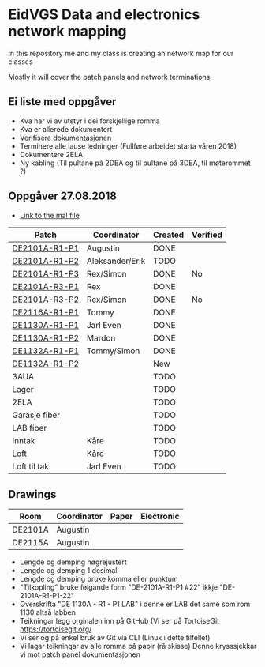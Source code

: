 <h1>EidVGS Data and electronics network mapping</h1>

<p>In this repository me and my class is creating an network map for our classes</p>
<p>Mostly it will cover the patch panels and network terminations</p>

## Ei liste med oppgåver 

* Kva har vi av utstyr i dei forskjellige romma
* Kva er allerede dokumentert
* Verifisere dokumentasjonen
* Terminere alle lause ledninger (Fullføre arbeidet starta våren 2018)
* Dokumentere 2ELA
* Ny kabling (Til pultane på 2DEA og til pultane på 3DEA, til møterommet ?)

## Oppgåver 27.08.2018

* [Link to the mal file](Panels/MAL.md)

|                  Patch                 |     Coordinator     |Created|Verified|
|----------------------------------------|---------------------|-------|--------|
|[DE2101A-R1-P1](Panels/DE2101A-R1-P1.md)| Augustin            |DONE   |        |
|[DE2101A-R1-P2](Panels/DE2101A-R1-P2.md)| Aleksander/Erik     |TODO   |        |
|[DE2101A-R1-P3](Panels/DE2101A-R1-P3.md)| Rex/Simon           |DONE   |No      |
|[DE2101A-R3-P1](Panels/DE2101A-R3-P1.md)| Rex                 |DONE   |        |
|[DE2101A-R3-P2](Panels/DE2101A-R3-P2.md)| Rex/Simon           |DONE   |No      |
|[DE2116A-R1-P1](Panels/DE2116A-R1-P1.md)| Tommy               |DONE   |        |
|[DE1130A-R1-P1](Panels/DE1130A-R1-P1.md)| Jarl Even           |DONE   |        |
|[DE1130A-R1-P2](Panels/DE1130A-R1-P2.md)| Mardon              |DONE   |        |
|[DE1132A-R1-P1](Panels/DE1132A-R1-P1.md)| Tommy/Simon         |DONE   |        |
|[DE1132A-R1-P2](Panels/DE1132A-R1-P2.md)|                     |New    |        |
|3AUA                                    |                     |TODO   |        |
|Lager                                   |                     |TODO   |        |
|2ELA                                    |                     |TODO   |        |
|Garasje fiber                           |                     |TODO   |        |
|LAB fiber                               |                     |TODO   |        |
|Inntak                                  | Kåre                |TODO   |        |
|Loft                                    | Kåre                |TODO   |        |
|Loft til tak                            | Jarl Even           |TODO   |        |

## Drawings 
|    Room     |     Coordinator     | Paper | Electronic  |
|-------------|---------------------|-------|-------------|
|DE2101A      |Augustin             |       |             |
|DE2115A      |Augustin             |       |             |

* Lengde og demping høgrejustert
* Lengde og demping 1 desimal
* Lengde og demping bruke komma eller punktum
* "Tilkopling" bruke følgande form "DE-2101A-R1-P1 #22"  ikkje "DE-2101A-R1-P1-22"
* Overskrifta "DE 1130A - R1 - P1 LAB" i denne er LAB det same som rom 1130 altså labben
* Teikningar legg orginalen inn på GitHub (Vi ser på TortoiseGit https://tortoisegit.org/
* Vi ser og på enkel bruk av Git via CLI (Linux i dette tilfellet)
* Vi lagar teikningar av alle romma på papir (rå skisse) Denne krysssjekkar vi mot patch panel dokumentasjonen



